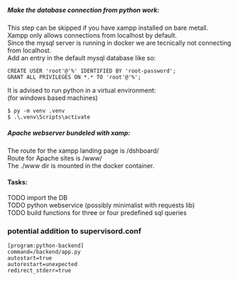 

##### Make the database connection from python work:

This step can be skipped if you have xampp installed on bare metall. \
Xampp only allows connections from localhost by default. \
Since the mysql server is running in docker we are tecnically not connecting from localhost. \
Add an entry in the default mysql database like so: 

```
CREATE USER 'root'@'%' IDENTIFIED BY 'root-password';
GRANT ALL PRIVILEGES ON *.* TO 'root'@'%';
```


It is advised to run python in a virtual environment: \
(for windows based machines)

```
$ py -m venv .venv
$ .\.venv\Scripts\activate
```

##### Apache webserver bundeled with xamp:

The route for the xampp landing page is /dshboard/ \
Route for Apache sites is /www/ \
The ./www dir is mounted in the docker container. 


#### Tasks:

TODO import the DB \
TODO python webservice (possibly minimalist with requests lib) \
TODO build functions for three or four predefined sql queries 

### potential addition to supervisord.conf

```
[program:python-backend]
command=/backend/app.py
autostart=true
autorestart=unexpected
redirect_stderr=true
```